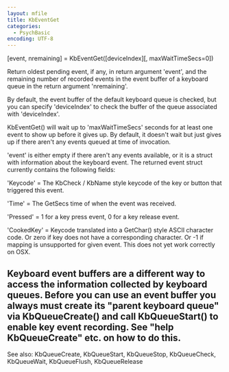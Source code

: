 ```yaml
---
layout: mfile
title: KbEventGet
categories:
  - PsychBasic
encoding: UTF-8
---
```


[event, nremaining] = KbEventGet([deviceIndex][, maxWaitTimeSecs=0])

Return oldest pending event, if any, in return argument 'event', and the
remaining number of recorded events in the event buffer of a keyboard
queue in the return argument 'nremaining'.

By default, the event buffer of the default keyboard queue is checked,
but you can specify 'deviceIndex' to check the buffer of the queue
associated with 'deviceIndex'.

KbEventGet() will wait up to 'maxWaitTimeSecs' seconds for at least one
event to show up before it gives up. By default, it doesn't wait but just
gives up if there aren't any events queued at time of invocation.

'event' is either empty if there aren't any events available, or it is a
struct with information about the keyboard event. The returned event
struct currently contains the following fields:

'Keycode' = The KbCheck / KbName style keycode of the key or button that
            triggered this event.

'Time' = The GetSecs time of when the event was received.

'Pressed' = 1 for a key press event, 0 for a key release event.

'CookedKey' = Keycode translated into a GetChar() style ASCII character code.
Or zero if key does not have a corresponding character. Or -1 if mapping
is unsupported for given event. This does not yet work correctly on OSX.

Keyboard event buffers are a different way to access the information
collected by keyboard queues. Before you can use an event buffer you
always must create its "parent keyboard queue" via KbQueueCreate() and
call KbQueueStart() to enable key event recording. See "help
KbQueueCreate" etc. on how to do this.
----

See also: KbQueueCreate, KbQueueStart, KbQueueStop, KbQueueCheck,
           KbQueueWait, KbQueueFlush, KbQueueRelease